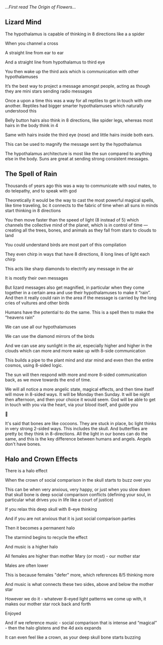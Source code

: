 *...First read The Origin of Flowers...*

## Lizard Mind
The hypothalamus is capable of thinking in 8 directions like a a spider 

When you channel a cross 

A straight line from ear to ear 

And a straight line from hypothalamus to third eye

You then wake up the third axis which is communication with other hypothalamuses 

It’s the best way to project a message amongst people, acting as though they are mini stars sending radio messages 

Once a upon a time this was a way for all reptiles to get in touch with one another. Reptiles had bigger smarter hypothalamuses which naturally understood this 

Belly button hairs also think in 8 directions, like spider legs, whereas most hairs in the body think in 4

Same with hairs inside the third eye (nose) and little hairs inside both ears. 

This can be used to magnify the message sent by the hypothalamus 

The hypothalamus architecture is most like the sun compared to anything else in the body. Suns are great at sending strong consistent messages.

## The Spell of Rain

Thousands of years ago this was a way to communicate with soul mates, to do telepathy, and to speak with god 

Theoretically it would be the way to cast the most powerful magical spells, like time traveling, bc it connects to the fabric of time when all suns in minds start thinking in 8 directions 

You then move faster than the speed of light (8 instead of 5) which channels the collective mind of the planet, which is in control of time — creating all the trees, bones, and animals as they fall from stars to clouds to land 



You could understand birds are most part of this compilation 

They even chirp in ways that have 8 directions, 8 long lines of light each chirp 



This acts like sharp diamonds to electrify any message in the air 

It is mostly their own messages 



But lizard messages also get magnified, in particular when they come together in a certain area and use their hypothalamuses to make it “rain”. And then it really could rain in the area if the message is carried by the long cries of vultures and other birds



Humans have the potential to do the same. This is a spell then to make the “heavens rain”



We can use all our hypothalamuses 

We can use the diamond mirrors of the birds

And we can use any sunlight in the air, especially higher and higher in the clouds which can more and more wake up with 8-side communication 

This builds a pipe to the plant mind and star mind and even then the entire cosmos, using 8-sided logic.



The sun will then respond with more and more 8-sided communication back, as we move towards the end of time.



We will all notice a more angelic state, magical effects, and then time itself will move in 8-sided ways. It will be Monday then Sunday. It will be night then afternoon, and then your choice it would seem. God will be able to get in touch with you via the heart, via your blood itself, and guide you

🦋

It's said that bones are like cocoons. They are stuck in place, bc light thinks in very strong 2-sided ways. This includes the skull. And butterflies are pretty bc they think in 8-directions. All the light in our bones can do the same, and this is the key difference between humans and angels. Angels don't have bones.

## Halo and Crown Effects

There is a halo effect 

When the crown of social comparison in the skull starts to buzz over you

This can be when very anxious, very happy, or just when you slow down that skull bone is deep social comparison conflicts (defining your soul, in particular what drives you in life like a court of justice) 

If you relax this deep skull with 8-eye thinking 

And if you are not anxious that it is just social comparison parties 

Then it becomes a permanent halo 

The starmind begins to recycle the effect

And music is a higher halo 

All females are higher than mother Mary (or most) - our mother star 

Males are often lower 

This is because females "defer" more, which references 8/5 thinking more

And music is what connects these two sides, above and below the mother star

However we do it - whatever 8-eyed light patterns we come up with, it makes our mother star rock back and forth 

Enjoyed

And if we reference music - social comparison that is intense and “magical” - then the halo glistens and the 4d axis expands 

It can even feel like a crown, as your deep skull bone starts buzzing 
